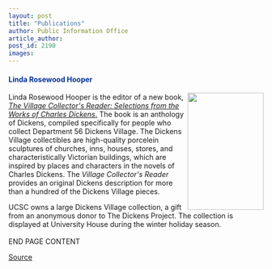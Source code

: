 ```yaml
---
layout: post
title: "Publications"
author: Public Information Office
article_author: 
post_id: 2190
images:
---
```


<h4>
  <font color="#003399">Linda Rosewood Hooper</font>
</h4>
<p>
  <img align="right" border="0" height="232" src="../art/hooper_cover.150.jpg" width="150" alt="">Linda Rosewood Hooper is the editor of a new book, <a href="http://home.earthlink.net/~lindarosewood"><i>The Village Collector's Reader: Selections from the Works of Charles Dickens</i>.</a> The book is an anthology of Dickens, compiled specifically for people who collect Department 56 Dickens Village. The Dickens Village collectibles are high-quality porcelein sculptures of churches, inns, houses, stores, and characteristically Victorian buildings, which are inspired by places and characters in the novels of Charles Dickens. The <i>Village Collector's Reader</i> provides an original Dickens description for more than a hundred of the Dickens Village pieces.
</p>
<p>
  UCSC owns a large Dickens Village collection, a gift from an anonymous donor to The Dickens Project. The collection is displayed at University House during the winter holiday season.<br>
  <br>
  END PAGE CONTENT
</p>
<p><a href="http://www1.ucsc.edu/currents/00-01/03-12/publications.html" title="Permalink to publications">Source</a></p>
